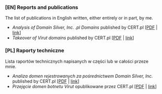 ### [EN] Reports and publications

The list of publications in English written, either entirely or in part, by me.

* *Analysis of Domain Silver, Inc. .pl Domains* published by CERT.pl [[PDF](docs/Report_Domain_Silver_EN_updated.pdf) \| [link](http://www.cert.pl/PDF/Report_Domain_Silver_EN_updated.pdf)]
* *Takeover of Virut domains* published by CERT.pl [[PDF](docs/Report_Virut_EN.pdf) \| [link](http://www.cert.pl/PDF/Raport_Virut_PL.pdf)]

### [PL] Raporty techniczne

Lista raportów technicznych napisanych w części lub w całości przeze mnie.

* *Analiza domen rejestrowanych za pośrednictwem Domain Silver, Inc.* published by CERT.pl [[PDF](docs/Raport_Domain_Silver_PL_updated.pdf) \| [link](http://www.cert.pl/PDF/Raport_Domain_Silver_PL_updated.pdf)]
* *Przejęcie domen botnetu Virut* opublikowane przez CERT.pl [[PDF](docs/Raport_Virut_PL.pdf) \| [link](http://www.cert.pl/PDF/Report_Virut_EN.pdf)]
